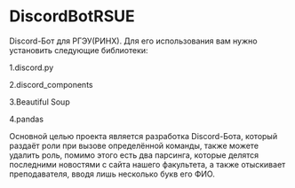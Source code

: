 # DiscordBotRSUE
Discord-Бот для РГЭУ(РИНХ).
Для его использования вам нужно установить следующие библиотеки:

1.discord.py

2.discord_components

3.Beautiful Soup

4.pandas

Основной целью проекта является разработка Discord-Бота, который раздаёт роли при вызове определённой команды, также можете удалить роль, помимо этого есть два парсинга, которые делятся последними новостями с сайта нашего факультета, а также отыскивает преподавателя, вводя лишь несколько букв его ФИО.  
